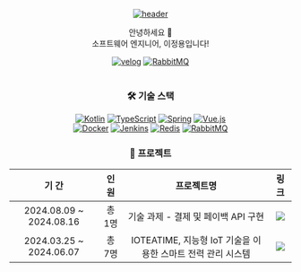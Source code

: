 <div align="center">
  
  [![header](https://capsule-render.vercel.app/api?type=waving&color=auto&height=70&section=header)](#)

  안녕하세요 👋<br>
  소프트웨어 엔지니어, 이정용입니다!
  
  [![velog](https://img.shields.io/badge/Blog-velog-20C997?style=flat&logo=velog&logoColor=white)](https://velog.io/@jeongyong)
  [![RabbitMQ](https://img.shields.io/badge/Mail-Gmail-EA4335?style=flat&logo=gmail&logoColor=white)](mailto:hua9378@gmail.com)
  <br><br>

  ### 🛠️ 기술 스택
  [![Kotlin](https://img.shields.io/badge/kotlin-%237F52FF.svg?style=flat-square&logo=kotlin&logoColor=white)](#)
  [![TypeScript](https://img.shields.io/badge/typescript-%23007ACC.svg?style=flat-square&logo=typescript&logoColor=white)](#)
  [![Spring](https://img.shields.io/badge/spring-%236DB33F.svg?style=flat-square&logo=spring&logoColor=white)](#)
  [![Vue.js](https://img.shields.io/badge/vuejs-%2335495e.svg?style=flat-square&logo=vuedotjs&logoColor=%234FC08D)](#)
  <br>
  [![Docker](https://img.shields.io/badge/docker-%230db7ed.svg?style=flat-square&logo=docker&logoColor=white)](#)
  [![Jenkins](https://img.shields.io/badge/jenkins-%232C5263.svg?style=flat-square&logo=jenkins&logoColor=white)](#)
  [![Redis](https://img.shields.io/badge/redis-%23DD0031.svg?style=flat-square&logo=redis&logoColor=white)](#)
  [![RabbitMQ](https://img.shields.io/badge/Rabbitmq-FF6600?style=flat-square&logo=rabbitmq&logoColor=white)](#)
  <br>
  
  ### 🚀 프로젝트
  | 기 간 | 인 원 | 프로젝트명 | 링 크 |
  |:----:|:----:|:-------:|:--:|
  | 2024.08.09 ~ 2024.08.16 | 총 1명 | 기술 과제 - 결제 및 페이백 API 구현 | [<img src="https://img.shields.io/badge/바로가기-3776AB?style=flat-square&logo=&logoColor=white">](https://github.com/jeongyongs/firfin) |
  | 2024.03.25 ~ 2024.06.07 | 총 7명 | IOTEATIME, 지능형 IoT 기술을 이용한 스마트 전력 관리 시스템 | [<img src="https://img.shields.io/badge/바로가기-3776AB?style=flat-square&logo=&logoColor=white">](https://github.com/nhnacademy-aiot1-5) |

</div>
